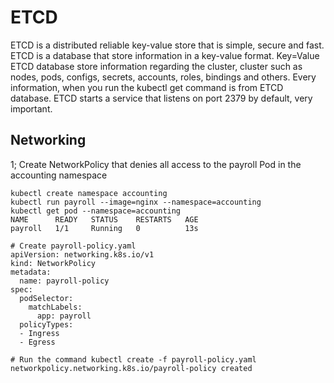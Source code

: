 # ETCD

ETCD is a distributed reliable key-value store that is simple, secure and fast.
ETCD is a database that store information in a key-value format. Key=Value
ETCD database store information regarding the cluster, cluster such as nodes, pods, configs, secrets, accounts, roles, bindings and others.
Every information, when you run the kubectl get command is from ETCD database.
ETCD starts a service that listens on port 2379 by default, very important.

## Networking

1; Create NetworkPolicy that denies all access to the payroll Pod in the accounting namespace

```
kubectl create namespace accounting
kubectl run payroll --image=nginx --namespace=accounting
kubectl get pod --namespace=accounting
NAME      READY   STATUS    RESTARTS   AGE
payroll   1/1     Running   0          13s

# Create payroll-policy.yaml
apiVersion: networking.k8s.io/v1
kind: NetworkPolicy
metadata:
  name: payroll-policy
spec:
  podSelector:
    matchLabels:
      app: payroll
  policyTypes:
  - Ingress
  - Egress

# Run the command kubectl create -f payroll-policy.yaml
networkpolicy.networking.k8s.io/payroll-policy created
```
